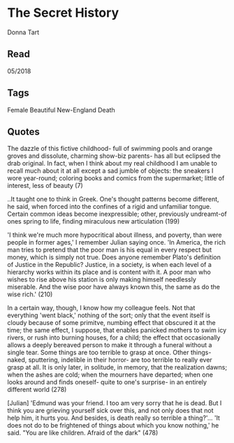 # The Secret History 
Donna Tart 

## Read 
05/2018

## Tags 
Female Beautiful New-England Death

## Quotes 
The dazzle of this fictive childhood- full of swimming pools and orange groves and dissolute, charming show-biz parents- has all but eclipsed the drab original. In fact, when I think about my real childhood I am unable to recall much about it at all except a sad jumble of objects: the sneakers I wore year-round; coloring books and comics from the supermarket; little of interest, less of beauty (7)

..It taught one to think in Greek. One's thought patterns become different, he said, when forced into the confines of a rigid and unfamiliar tongue. Certain common ideas become inexpressible; other, previously undreamt-of ones spring to life, finding miraculous new articulation (199)

'I think we're much more hypocritical about illness, and poverty, than were people in former ages,' I remember Julian saying once. 'In America, the rich man tries to pretend that the poor man is his equal in every respect but money, which is simply not true. Does anyone remember Plato's definition of Justice in the Republic? Justice, in a society, is when each level of a hierarchy works within its place and is content with it. A poor man who wishes to rise above his station is only making himself needlessly miserable. And the wise poor have always known this, the same as do the wise rich.' (210)

In a certain way, though, I know how my colleague feels. Not that everything 'went black,' nothing of the sort; only that the event itself is cloudy because of some primitve, numbing effect that obscured it at the time; the same effect, I suppose, that enables panicked mothers to swim icy rivers, or rush into burning houses, for a child; the effect that occasionally allows a deeply bereaved person to make it through a funeral without a single tear. Some things are too terrible to grasp at once. Other things- naked, sputtering, indelible in their horror- are too terrible to really ever grasp at all. It is only later, in solitude, in memory, that the realization dawns; when the ashes are cold; when the mourners have departed; when one looks around and finds oneself- quite to one's surprise- in an entirely different world (278)

[Julian] 'Edmund was your friend. I too am very sorry that he is dead. But I think you are grieving yourself sick over this, and not only does that not help him, it hurts you. And besides, is death really so terrible a thing?'... 'It does not do to be frightened of things about which you know nothing,' he said. "You are like children. Afraid of the dark" (478)

